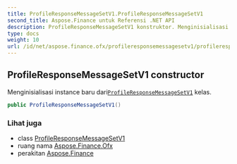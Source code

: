 ```yaml
---
title: ProfileResponseMessageSetV1.ProfileResponseMessageSetV1
second_title: Aspose.Finance untuk Referensi .NET API
description: ProfileResponseMessageSetV1 konstruktor. Menginisialisasi instance baru dariProfileResponseMessageSetV1 kelas.
type: docs
weight: 10
url: /id/net/aspose.finance.ofx/profileresponsemessagesetv1/profileresponsemessagesetv1/
---
```

## ProfileResponseMessageSetV1 constructor

Menginisialisasi instance baru dari[`ProfileResponseMessageSetV1`](../) kelas.

```csharp
public ProfileResponseMessageSetV1()
```

### Lihat juga

* class [ProfileResponseMessageSetV1](../)
* ruang nama [Aspose.Finance.Ofx](../../profileresponsemessagesetv1/)
* perakitan [Aspose.Finance](../../../)


